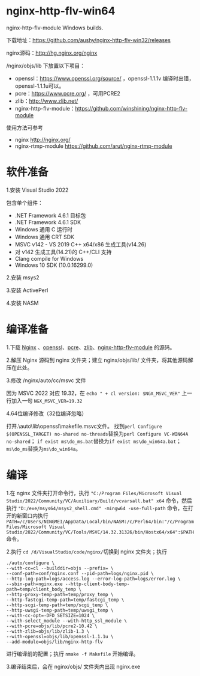 # nginx-http-flv-win64
nginx-http-flv-module Windows builds. 

下载地址：https://github.com/aushy/nginx-http-flv-win32/releases

nginx源码：http://hg.nginx.org/nginx

/nginx/objs/lib 下放置以下项目：
* openssl：https://www.openssl.org/source/ ，openssl-1.1.1v 编译时出错，openssl-1.1.1u可以。
* pcre：https://www.pcre.org/ ，可用PCRE2
* zlib：http://www.zlib.net/
* nginx-http-flv-module：https://github.com/winshining/nginx-http-flv-module


使用方法可参考 
* nginx http://nginx.org/
* nginx-rtmp-module https://github.com/arut/nginx-rtmp-module

# 软件准备 #
1.安装 Visual Studio 2022

包含单个组件：
* .NET Framework 4.6.1 目标包
* .NET Framework 4.6.1 SDK
* Windows 通用 C 运行时
* Windows 通用 CRT SDK
* MSVC v142 - VS 2019 C++ x64/x86 生成工具(v14.26)
* 对 v142 生成工具(14.21)的 C++/CLI 支持
* Clang compile for Windows
* Windows 10 SDK (10.0.16299.0)

2.安装 msys2

3.安装 ActivePerl

4.安装 NASM

# 编译准备 #
1.下载 [Nginx](http://hg.nginx.org/nginx/) 、[openssl](https://www.openssl.org/source/)、[pcre](https://ftp.pcre.org/pub/pcre/)、[zlib](http://www.zlib.net/)、[nginx-http-flv-module](https://github.com/winshining/nginx-http-flv-module) 的源码。

2.解压 Nginx 源码到 nginx 文件夹；建立 nginx/objs/lib/ 文件夹，将其他源码解压在此处。

3.修改 /nginx/auto/cc/msvc 文件

因为 MSVC 2022 对应 19.32，在
`echo " + cl version: $NGX_MSVC_VER"`
上一行加入一句
`NGX_MSVC_VER=19.32`

4.64位编译修改（32位编译忽略）

打开.\auto\lib\openssl\makefile.msvc文件。
找到`perl Configure $(OPENSSL_TARGET) no-shared no-threads`替换为`perl Configure VC-WIN64A no-shared`；
`if exist ms\do_ms.bat`替换为`if exist ms\do_win64a.bat`；
`ms\do_ms`替换为`ms\do_win64a`。

# 编译 #
1.在 nginx 文件夹打开命令行，执行
`"C:/Program Files/Microsoft Visual Studio/2022/Community/VC/Auxiliary/Build/vcvarsall.bat" x64`
命令，然后执行
`"D:/exe/msys64/msys2_shell.cmd" -mingw64 -use-full-path`
命令，在打开的新窗口内执行
`PATH=/c/Users/NINGMEI/AppData/Local/bin/NASM:/c/Perl64/bin:"/c/Program Files/Microsoft Visual Studio/2022/Community/VC/Tools/MSVC/14.32.31326/bin/Hostx64/x64":$PATH`命令。

2.执行
`cd /d/VisualStudio/code/nginx/`切换到 nginx 文件夹；执行
```
./auto/configure \
--with-cc=cl --builddir=objs --prefix= \
--conf-path=conf/nginx.conf --pid-path=logs/nginx.pid \
--http-log-path=logs/access.log --error-log-path=logs/error.log \
--sbin-path=nginx.exe --http-client-body-temp-path=temp/client_body_temp \
--http-proxy-temp-path=temp/proxy_temp \
--http-fastcgi-temp-path=temp/fastcgi_temp \
--http-scgi-temp-path=temp/scgi_temp \
--http-uwsgi-temp-path=temp/uwsgi_temp \
--with-cc-opt=-DFD_SETSIZE=1024 \
--with-select_module --with-http_ssl_module \
--with-pcre=objs/lib/pcre2-10.42 \
--with-zlib=objs/lib/zlib-1.3 \
--with-openssl=objs/lib/openssl-1.1.1u \
--add-module=objs/lib/nginx-http-flv
```
进行编译前的配置；执行
`nmake -f Makefile`
开始编译。

3.编译结束后，会在 nginx/objs/ 文件夹内出现 nginx.exe
